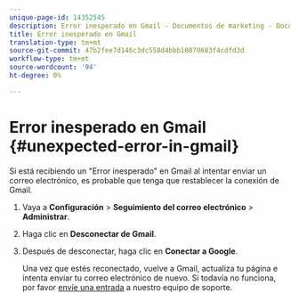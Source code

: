 ```yaml
---
unique-page-id: 14352545
description: Error inesperado en Gmail - Documentos de marketing - Documentación del producto
title: Error inesperado en Gmail
translation-type: tm+mt
source-git-commit: 47b2fee7d146c3dc558d4bbb10070683f4cdfd3d
workflow-type: tm+mt
source-wordcount: '94'
ht-degree: 0%

---
```



# Error inesperado en Gmail {#unexpected-error-in-gmail}

Si está recibiendo un &quot;Error inesperado&quot; en Gmail al intentar enviar un correo electrónico, es probable que tenga que restablecer la conexión de Gmail.

1. Vaya a **Configuración** > **Seguimiento del correo electrónico** > **Administrar**.
1. Haga clic en **Desconectar de Gmail**.
1. Después de desconectar, haga clic en **Conectar a Google**.

   Una vez que estés reconectado, vuelve a Gmail, actualiza tu página e intenta enviar tu correo electrónico de nuevo. Si todavía no funciona, por favor [envíe una entrada](http://nation.marketo.com/community/support_solutions) a nuestro equipo de soporte.

